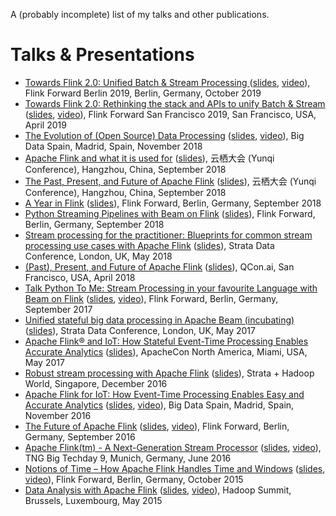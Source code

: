 A (probably incomplete) list of my talks and other publications.

# Talks & Presentations

* [Towards Flink 2.0: Unified Batch & Stream Processing
](https://europe-2019.flink-forward.org/conference-program#towards-flink------unified-batch---stream-processing) ([slides](https://www.slideshare.net/FlinkForward/towards-flink-20-unified-batch-stream-processing-aljoscha-krettek-ververica-185815165), [video](https://www.youtube.com/watch?v=WLlkQApBz4Y)), Flink Forward Berlin 2019, Berlin, Germany, October 2019
* [Towards Flink 2.0: Rethinking the stack and APIs to unify Batch & Stream](https://sf-2019.flink-forward.org/conference-program#towards-flink-2-0--rethinking-the-stack-and-apis-to-unify-batch---stream) ([slides](https://www.slideshare.net/FlinkForward/flink-forward-san-francisco-2019-towards-flink-20-rethinking-the-stack-and-apis-to-unify-batch-stream-stephan-ewen-aljoscha-krettek), [video](https://player.vimeo.com/video/329884635)), Flink Forward San Francisco 2019, San Francisco, USA, April 2019
* [The Evolution of (Open Source) Data Processing](https://www.bigdataspain.org/2018/talk/evolution-open-source-data-processing) ([slides](https://www.slideshare.net/AljoschaKrettek/the-evolution-of-open-source-data-processing), [video](https://www.youtube.com/watch?v=HcOMg0dLPrg)), Big Data Spain, Madrid, Spain, November 2018
* [Apache Flink and what it is used for](https://yunqi.youku.com/2018/hangzhou/schedule?day=3&performanceId=109) ([slides](https://www.slideshare.net/AljoschaKrettek/apache-flink-and-what-it-is-used-for)), 云栖大会 (Yunqi Conference), Hangzhou, China, September 2018
* [The Past, Present, and Future of Apache Flink](https://yunqi.youku.com/2018/hangzhou/schedule?day=1&performanceId=38) ([slides](https://www.slideshare.net/AljoschaKrettek/the-past-present-and-future-of-apache-flink-117964078)), 云栖大会 (Yunqi Conference), Hangzhou, China, September 2018
* [A Year in Flink](https://berlin-2018.flink-forward.org/conference-program/#a-year-in-flink) ([slides](https://www.slideshare.net/AljoschaKrettek/the-past-present-and-future-of-apache-flink)), Flink Forward, Berlin, Germany, September 2018
* [Python Streaming Pipelines with Beam on Flink](https://berlin-2018.flink-forward.org/conference-program/#python-streaming-pipelines-with-beam-on-flink) ([slides](https://www.slideshare.net/AljoschaKrettek/python-streaming-pipelines-with-beam-on-flink)), Flink Forward, Berlin, Germany, September 2018
* [Stream processing for the practitioner: Blueprints for common stream processing use cases with Apache Flink](https://conferences.oreilly.com/strata/strata-eu-2018/public/schedule/detail/65350) ([slides](https://www.slideshare.net/AljoschaKrettek/stream-processing-for-the-practitioner-blueprints-for-common-stream-processing-use-cases-with-apache-flink)), Strata Data Conference, London, UK, May 2018
* [(Past), Present, and Future of Apache Flink](https://qcon.ai/qconai2018/speakers/aljoscha-krettek) ([slides](https://www.slideshare.net/AljoschaKrettek/past-present-and-future-of-apache-flink)), QCon.ai, San Francisco, USA, April 2018
* [Talk Python To Me: Stream Processing in your favourite Language with Beam on Flink](https://berlin-2017.flink-forward.org/kb_sessions/talk-python-to-me-stream-processing-in-your-favorite-language-with-beam-on-flink/) ([slides](https://www.slideshare.net/AljoschaKrettek/talk-python-to-me-stream-processing-in-your-favourite-language-with-beam-on-flink), [video](https://www.youtube.com/watch?v=BzgukfZE8mQ)), Flink Forward, Berlin, Germany, September 2017
* [Unified stateful big data processing in Apache Beam (incubating)](https://conferences.oreilly.com/strata/strata-eu-2017/public/schedule/detail/57755) ([slides](https://www.slideshare.net/AljoschaKrettek/unified-stateful-big-data-processing-in-apache-beam-incubating)), Strata Data Conference, London, UK, May 2017
* [Apache Flink® and IoT: How Stateful Event-Time Processing Enables Accurate Analytics](https://apachecon2017.sched.com/event/9zp6/apache-flinkr-and-iot-how-stateful-event-time-processing-enables-accurate-analytics-aljoscha-krettek) ([slides](https://www.slideshare.net/dataArtisans/aljoscha-krettek-apache-flink-and-iot-how-stateful-eventtime-processing-enables-accurate-analytics)), ApacheCon North America, Miami, USA, May 2017
* [Robust stream processing with Apache Flink](https://conferences.oreilly.com/strata/strata-sg-2016/public/schedule/detail/54365) ([slides](https://www.slideshare.net/AljoschaKrettek/robust-stream-processing-with-apache-flink-117961973)), Strata + Hadoop World, Singapore, December 2016
* [Apache Flink for IoT: How Event-Time Processing Enables Easy and Accurate Analytics](http://www.bigdataspain.org/2016/program/thu-apache-flink-iot-how-event-time-processing-enables-easy-accurate-analytics.html) ([slides](https://www.slideshare.net/BigDataSpain/apache-flink-for-iot-how-eventtime-processing-enables-easy-and-accurate-analytics-by-aljoscha-krettek), [video](https://www.youtube.com/watch?v=1sZFrHUgUw8)), Big Data Spain, Madrid, Spain, November 2016
* [The Future of Apache Flink](https://2016.flink-forward.org/kb_sessions/the-future-of-apache-flinktm/) ([slides](https://www.slideshare.net/FlinkForward/aljoscha-krettek-the-future-of-apache-flink), [video](https://www.youtube.com/watch?v=oPorLtfOB4o&t=52s)), Flink Forward, Berlin, Germany, September 2016
* [Apache Flink(tm) - A Next-Generation Stream Processor](https://www.tngtech.com/tng-ueber-uns/bigtechday/big-techday-9/abstracts.html#c13737) ([slides](https://www.slideshare.net/AljoschaKrettek/apache-flinktm-a-nextgeneration-stream-processor), [video](https://www.youtube.com/watch?v=9hibfHW1RYw)), TNG Big Techday 9, Munich, Germany, June 2016
* [Notions of Time – How Apache Flink Handles Time and Windows](https://2015.flink-forward.org/?session=notions-of-time-how-apache-flink-handles-time-and-windows) ([slides](https://www.slideshare.net/FlinkForward/aljoscha-krettek-notions-of-time), [video](https://www.youtube.com/watch?v=xiKsOocNkDA)), Flink Forward, Berlin, Germany, October 2015
* [Data Analysis with Apache Flink]() ([slides](https://www.slideshare.net/AljoschaKrettek/data-analysis-with-apache-flink-hadoop-summit-2015), [video](https://www.youtube.com/watch?v=rvGaFJQOKXI)), Hadoop Summit, Brussels, Luxembourg, May 2015
